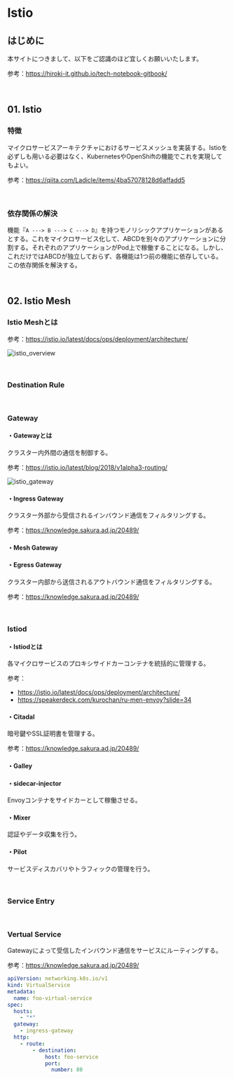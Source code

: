 # Istio

## はじめに

本サイトにつきまして、以下をご認識のほど宜しくお願いいたします。

参考：https://hiroki-it.github.io/tech-notebook-gitbook/

<br>

## 01. Istio

### 特徴

マイクロサービスアーキテクチャにおけるサービスメッシュを実装する。Istioを必ずしも用いる必要はなく、KubernetesやOpenShiftの機能でこれを実現してもよい。

参考：https://qiita.com/Ladicle/items/4ba57078128d6affadd5

<br>

### 依存関係の解決

機能『```A ---> B ---> C ---> D```』を持つモノリシックアプリケーションがあるとする。これをマイクロサービス化して、ABCDを別々のアプリケーションに分割する。それぞれのアプリケーションがPod上で稼働することになる。しかし、これだけではABCDが独立しておらず、各機能は1つ前の機能に依存している。この依存関係を解決する。

<br>

## 02. Istio Mesh

### Istio Meshとは

参考：https://istio.io/latest/docs/ops/deployment/architecture/

![istio_overview](https://raw.githubusercontent.com/hiroki-it/tech-notebook/master/images/istio_overview.png)

<br>

### Destination Rule

<br>

### Gateway

#### ・Gatewayとは

クラスター内外間の通信を制御する。

参考：https://istio.io/latest/blog/2018/v1alpha3-routing/

![istio_gateway](https://raw.githubusercontent.com/hiroki-it/tech-notebook/master/images/istio_gateway.png)

#### ・Ingress Gateway

クラスター外部から受信されるインバウンド通信をフィルタリングする。

参考：https://knowledge.sakura.ad.jp/20489/

#### ・Mesh Gateway

#### ・Egress Gateway

クラスター内部から送信されるアウトバウンド通信をフィルタリングする。

参考：https://knowledge.sakura.ad.jp/20489/

<br>

### Istiod

#### ・Istiodとは

各マイクロサービスのプロキシサイドカーコンテナを統括的に管理する。

参考：

- https://istio.io/latest/docs/ops/deployment/architecture/
- https://speakerdeck.com/kurochan/ru-men-envoy?slide=34

#### ・Citadal

暗号鍵やSSL証明書を管理する。

参考：https://knowledge.sakura.ad.jp/20489/

#### ・Galley

#### ・sidecar-injector

Envoyコンテナをサイドカーとして稼働させる。

#### ・Mixer

認証やデータ収集を行う。

#### ・Pilot

サービスディスカバリやトラフィックの管理を行う。

<br>

### Service Entry

<br>

### Vertual Service

Gatewayによって受信したインバウンド通信をサービスにルーティングする。

参考：https://knowledge.sakura.ad.jp/20489/

```yaml
apiVersion: networking.k8s.io/v1
kind: VirtualService
metadata:
  name: foo-virtual-service
spec:
  hosts:
    - "*"
  gateway:
    - ingress-gateway
  http:
    - route:
        - destination:
            host: foo-service
            port:
              number: 80
```

